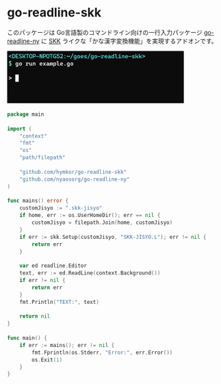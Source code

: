 go-readline-skk
================

このパッケージは Go言語製のコマンドライン向けの一行入力パッケージ [go-readline-ny] に [SKK] ライクな「かな漢字変換機能」を実現するアドオンです。

![./demo.gif](./demo.gif)

```example.go
package main

import (
    "context"
    "fmt"
    "os"
    "path/filepath"

    "github.com/hymkor/go-readline-skk"
    "github.com/nyaosorg/go-readline-ny"
)

func mains() error {
    customJisyo := ".skk-jisyo"
    if home, err := os.UserHomeDir(); err == nil {
        customJisyo = filepath.Join(home, customJisyo)
    }
    if err := skk.Setup(customJisyo, "SKK-JISYO.L"); err != nil {
        return err
    }

    var ed readline.Editor
    text, err := ed.ReadLine(context.Background())
    if err != nil {
        return err
    }
    fmt.Println("TEXT:", text)

    return nil
}

func main() {
    if err := mains(); err != nil {
        fmt.Fprintln(os.Stderr, "Error:", err.Error())
        os.Exit(1)
    }
}
```

[go-readline-ny]: https://github.com/nyaosorg/go-readline-ny
[SKK]: https://ja.wikipedia.org/wiki/SKK
